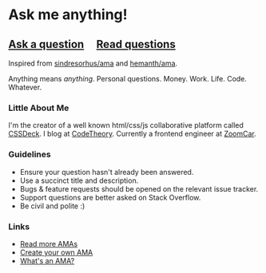 # Ask me anything!

## [Ask a question](../../issues/new) &nbsp;&nbsp;&nbsp; [Read questions](../../issues?q=is%3Aissue+is%3Aclosed)

Inspired from [sindresorhus/ama](https://github.com/sindresorhus/ama) and [hemanth/ama](https://github.com/hemanth/ama).

Anything means *anything*. Personal questions. Money. Work. Life. Code. Whatever.

### Little About Me

I'm the creator of a well known html/css/js collaborative platform called [CSSDeck](http://cssdeck.com). I blog at [CodeTheory](http://codetheory.in). Currently a frontend engineer at [ZoomCar](http://www.zoomcar.com).

### Guidelines

- Ensure your question hasn't already been answered.
- Use a succinct title and description.
- Bugs & feature requests should be opened on the relevant issue tracker.
- Support questions are better asked on Stack Overflow.
- Be civil and polite :)

### Links

- [Read more AMAs](https://github.com/sindresorhus/amas)
- [Create your own AMA](https://github.com/sindresorhus/amas/blob/master/create-ama.md)
- [What's an AMA?](https://en.wikipedia.org/wiki/Reddit#IAmA_and_AMA)
